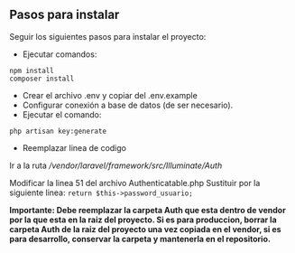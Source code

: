 
## Pasos para instalar

Seguir los siguientes pasos para instalar el proyecto:

- Ejecutar comandos:
```
npm install
composer install
```
- Crear el archivo .env y copiar del .env.example
- Configurar conexión a base de datos (de ser necesario).
- Ejecutar el comando:
```
php artisan key:generate
```
- Reemplazar linea de codigo

Ir a la ruta
*/vendor/laravel/framework/src/Illuminate/Auth*

Modificar la linea 51 del archivo Authenticatable.php
Sustituir por la siguiente linea:
``
return $this->password_usuario;
``

**Importante: Debe reemplazar la carpeta Auth que esta dentro de vendor
por la que esta en la raiz del proyecto.
Si es para produccion, borrar la carpeta Auth de la raiz del proyecto 
una vez copiada en el vendor, si es para desarrollo, conservar la carpeta 
y mantenerla en el repositorio.**

